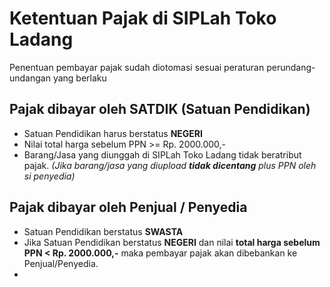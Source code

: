 # Ketentuan Pajak di SIPLah Toko Ladang

Penentuan pembayar pajak sudah diotomasi sesuai peraturan perundang-undangan yang berlaku

## Pajak dibayar oleh SATDIK (Satuan Pendidikan)

- Satuan Pendidikan harus berstatus **NEGERI**
- Nilai total harga sebelum PPN >= Rp. 2000.000,-
- Barang/Jasa yang diunggah di SIPLah Toko Ladang tidak beratribut pajak. _(Jika barang/jasa yang diupload **tidak dicentang** plus PPN oleh si penyedia)_


## Pajak dibayar oleh Penjual / Penyedia

- Satuan Pendidikan berstatus **SWASTA**
- Jika Satuan Pendidikan berstatus **NEGERI** dan nilai **total harga sebelum PPN < Rp. 2000.000,-** maka pembayar pajak akan dibebankan ke Penjual/Penyedia.
- 